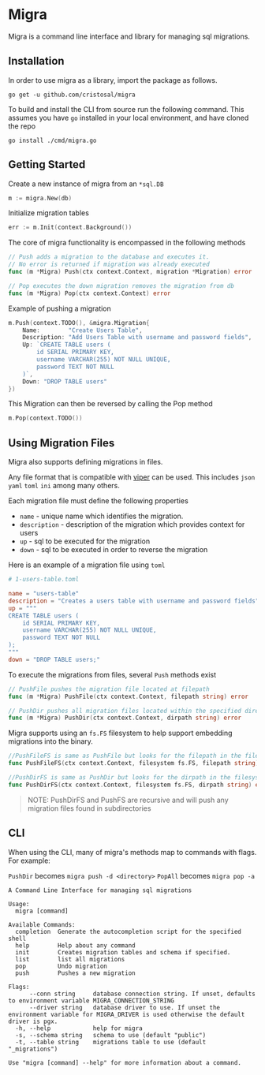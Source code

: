 # Migra

Migra is a command line interface and library for managing sql migrations.

## Installation

In order to use migra as a library, import the package as follows.

`go get -u github.com/cristosal/migra`

To build and install the CLI from source run the following command.
This assumes you have `go` installed in your local environment, and have cloned the repo

`go install ./cmd/migra.go`

## Getting Started

Create a new instance of migra from an `*sql.DB`

```go
m := migra.New(db)
```

Initialize migration tables

```go
err := m.Init(context.Background())
```

The core of migra functionality is encompassed in the following methods

```go
// Push adds a migration to the database and executes it.
// No error is returned if migration was already executed
func (m *Migra) Push(ctx context.Context, migration *Migration) error

// Pop executes the down migration removes the migration from db
func (m *Migra) Pop(ctx context.Context) error
```

Example of pushing a migration

```go
m.Push(context.TODO(), &migra.Migration{
	Name:        "Create Users Table",
	Description: "Add Users Table with username and password fields",
	Up: `CREATE TABLE users (
		id SERIAL PRIMARY KEY,
		username VARCHAR(255) NOT NULL UNIQUE,
		password TEXT NOT NULL
	)`,
	Down: "DROP TABLE users"
})
```

This Migration can then be reversed by calling the Pop method

```go
m.Pop(context.TODO())
```

## Using Migration Files

Migra also supports defining migrations in files.

Any file format that is compatible with [viper](https://github.com/spf13/viper) can be used. This includes `json` `yaml` `toml` `ini` among many others.

Each migration file must define the following properties

- `name` - unique name which identifies the migration.
- `description` - description of the migration which provides context for users
- `up` - sql to be executed for the migration
- `down` - sql to be executed in order to reverse the migration

Here is an example of a migration file using `toml`

```toml
# 1-users-table.toml

name = "users-table"
description = "Creates a users table with username and password fields"
up = """
CREATE TABLE users (
	id SERIAL PRIMARY KEY,
	username VARCHAR(255) NOT NULL UNIQUE,
	password TEXT NOT NULL
);
"""
down = "DROP TABLE users;"
```

To execute the migrations from files, several `Push` methods exist

```go
// PushFile pushes the migration file located at filepath
func (m *Migra) PushFile(ctx context.Context, filepath string) error

// PushDir pushes all migration files located within the specified directory
func (m *Migra) PushDir(ctx context.Context, dirpath string) error
```

Migra supports using an `fs.FS` filesystem to help support embedding migrations into the binary.

```go
//PushFileFS is same as PushFile but looks for the filepath in the filesystem
func PushFileFS(ctx context.Context, filesystem fs.FS, filepath string) error

//PushDirFS is same as PushDir but looks for the dirpath in the filesystem
func PushDirFS(ctx context.Context, filesystem fs.FS, dirpath string) error
```

> NOTE: PushDirFS and PushFS are recursive and will push any migration files found in subdirectories

## CLI

When using the CLI, many of migra's methods map to commands with flags. For example:

`PushDir` becomes `migra push -d <directory>`
`PopAll` becomes `migra pop -a`

```
A Command Line Interface for managing sql migrations

Usage:
  migra [command]

Available Commands:
  completion  Generate the autocompletion script for the specified shell
  help        Help about any command
  init        Creates migration tables and schema if specified.
  list        list all migrations
  pop         Undo migration
  push        Pushes a new migration

Flags:
      --conn string     database connection string. If unset, defaults to environment variable MIGRA_CONNECTION_STRING
      --driver string   database driver to use. If unset the environment variable for MIGRA_DRIVER is used otherwise the default driver is pgx.
  -h, --help            help for migra
  -s, --schema string   schema to use (default "public")
  -t, --table string    migrations table to use (default "_migrations")

Use "migra [command] --help" for more information about a command.
```
